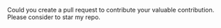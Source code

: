 Could you create a pull request to contribute your valuable contribution. Please consider to star my repo.
